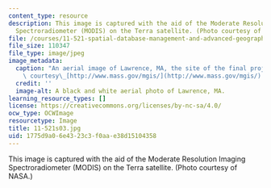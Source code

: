 ```yaml
---
content_type: resource
description: This image is captured with the aid of the Moderate Resolution Imaging
  Spectroradiometer (MODIS) on the Terra satellite. (Photo courtesy of NASA.)
file: /courses/11-521-spatial-database-management-and-advanced-geographic-information-systems-spring-2003/1775d9a06e4323c3f0aae38d15104358_11-521s03.jpg
file_size: 110347
file_type: image/jpeg
image_metadata:
  caption: "An aerial image of Lawrence, MA, the site of the final project. (Image\
    \ courtesy\_[http://www.mass.gov/mgis/](http://www.mass.gov/mgis/).)"
  credit: ''
  image-alt: A black and white aerial photo of Lawrence, MA.
learning_resource_types: []
license: https://creativecommons.org/licenses/by-nc-sa/4.0/
ocw_type: OCWImage
resourcetype: Image
title: 11-521s03.jpg
uid: 1775d9a0-6e43-23c3-f0aa-e38d15104358
---
```

This image is captured with the aid of the Moderate Resolution Imaging Spectroradiometer (MODIS) on the Terra satellite. (Photo courtesy of NASA.)